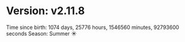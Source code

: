 # Version: v2.11.8
Time since birth: 1074 days, 25776 hours, 1546560 minutes, 92793600 seconds
Season: Summer ☀️
